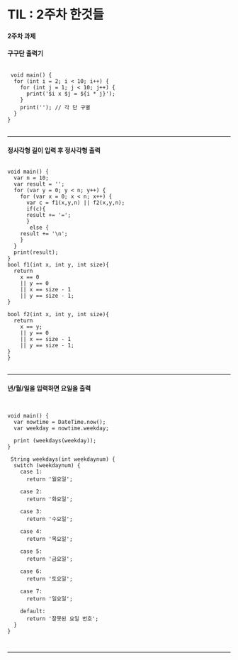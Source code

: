 # TIL : 2주차 한것들

#### 2주차 과제

#### 구구단 출력기
<pre>
<code>
 void main() {
  for (int i = 2; i < 10; i++) {
    for (int j = 1; j < 10; j++) {
      print('$i x $j = ${i * j}');
    }
    print(''); // 각 단 구별
  }
}   
</code>
</pre>

<hr></hr>

#### 정사각형 길이 입력 후 정사각형 출력

<pre>
<code>
void main() {
  var n = 10;
  var result = '';
  for (var y = 0; y < n; y++) {
    for (var x = 0; x < n; x++) {
      var c = f1(x,y,n) || f2(x,y,n);
      if(c){
      result += '=';
      }
       else {
    result += '\n';
    }
  }
  print(result);
}
bool f1(int x, int y, int size){
  return 
    x == 0 
    || y == 0 
    || x == size - 1
    || y == size - 1;
}

bool f2(int x, int y, int size){
  return 
    x == y; 
    || y == 0 
    || x == size - 1
    || y == size - 1;
}
}
</code>
</pre>

<hr></hr>

#### 년/월/일을 입력하면 요일을 출력

<pre>
<code>

void main() {
  var nowtime = DateTime.now();
  var weekday = nowtime.weekday;

  print (weekdays(weekday));
}

 String weekdays(int weekdaynum) {
  switch (weekdaynum) {
    case 1:
      return '월요일';

    case 2:
      return '화요일';

    case 3:
      return '수요일';

    case 4:
      return '목요일';

    case 5:
      return '금요일';

    case 6:
      return '토요일';

    case 7:
      return '일요일';
      
    default:
      return '잘못된 요일 번호';
  }
}

 <hr></hr>
 
</code>
</pre>
